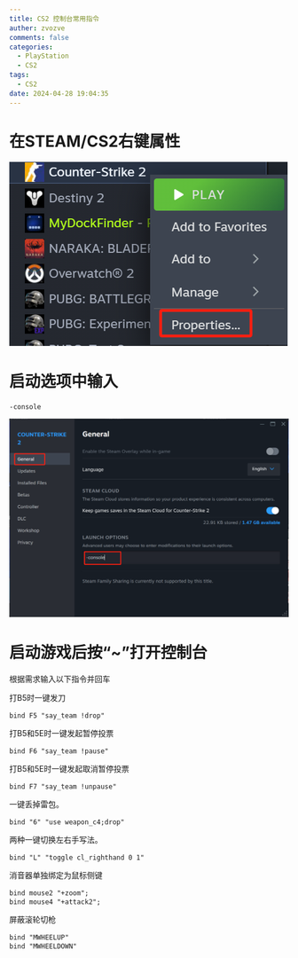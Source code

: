```yaml
---
title: CS2 控制台常用指令
auther: zvozve
comments: false
categories:
  - PlayStation
  - CS2
tags:
  - CS2
date: 2024-04-28 19:04:35
---
```

# 在STEAM/CS2右键属性

![](/images/20240429163621.png)
# 启动选项中输入

```shell
-console
```

![](/images/20240429163847.png)

# 启动游戏后按“~”打开控制台

根据需求输入以下指令并回车

打B5时一键发刀

```
bind F5 "say_team !drop" 
```

打B5和5E时一键发起暂停投票

```
bind F6 "say_team !pause"  
```

打B5和5E时一键发起取消暂停投票

```
bind F7 "say_team !unpause"
```

一键丢掉雷包。

```
bind "6" "use weapon_c4;drop"
```

两种一键切换左右手写法。

```
bind "L" "toggle cl_righthand 0 1" 
```

消音器单独绑定为鼠标侧键

```
bind mouse2 "+zoom"; 
bind mouse4 "+attack2";
```

屏蔽滚轮切枪

```
bind "MWHEELUP"
bind "MWHEELDOWN"
```